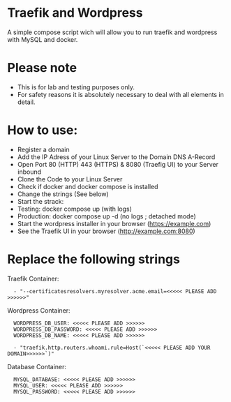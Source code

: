# Traefik and Wordpress
A simple compose script wich will allow you to run traefik and wordpress with MySQL and docker.

# Please note
- This is for lab and testing purposes only.
- For safety reasons it is absolutely necessary to deal with all elements in detail.  

# How to use:
- Register a domain 
- Add the IP Adress of your Linux Server to the Domain DNS A-Record
- Open Port 80 (HTTP) 443 (HTTPS) & 8080 (Traefig UI) to your Server inbound
- Clone the Code to your Linux Server 
- Check if docker and docker compose is installed 
- Change the strings (See below) 
- Start the strack:
- Testing: docker compose up (with logs)
- Production: docker compose up -d (no logs ; detached mode)
- Start the wordpress installer in your browser (https://example.com)
- See the Traefik UI in your browser (http://example.com:8080)


# Replace the following strings
      

Traefik Container:

      - "--certificatesresolvers.myresolver.acme.email=<<<<< PLEASE ADD >>>>>>"


Wordpress Container:

      WORDPRESS_DB_USER: <<<<< PLEASE ADD >>>>>> 
      WORDPRESS_DB_PASSWORD: <<<<< PLEASE ADD >>>>>> 
      WORDPRESS_DB_NAME: <<<<< PLEASE ADD >>>>>> 
      
      - "traefik.http.routers.whoami.rule=Host(`<<<<< PLEASE ADD YOUR DOMAIN>>>>>>`)"
      
Database Container:

      MYSQL_DATABASE: <<<<< PLEASE ADD >>>>>> 
      MYSQL_USER: <<<<< PLEASE ADD >>>>>> 
      MYSQL_PASSWORD: <<<<< PLEASE ADD >>>>>> 
      
      
